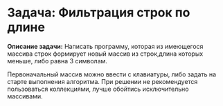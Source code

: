 # Задача: Фильтрация строк по длине

**Описание задачи:**
Написать программу, которая из имеющегося массива строк формирует новый массив из строк,длина которых меньше, либо равна 3 символам.

 Первоначальный массив можно ввести с клавиатуры, либо задать на старте выполнения алгоритма. При решении не рекомендуется пользоваться коллекциями, лучше обойтись исключительно массивами.